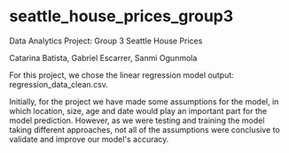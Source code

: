 # seattle_house_prices_group3
Data Analytics Project: Group 3 Seattle House Prices

Catarina Batista, Gabriel Escarrer, Sanmi Ogunmola

For this project, we chose the linear regression model output: regression_data_clean.csv.

Initially, for the project we have made some assumptions for the model, in which location, size, age and date would play an important part for the model prediction. However, as we were testing and training the model taking different approaches, not all of the assumptions were conclusive to validate and improve our model's accuracy.
